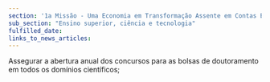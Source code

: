 ```yaml
---
section: '1a Missão - Uma Economia em Transformação Assente em Contas Equilibradas'
sub_section: "Ensino superior, ciência e tecnologia"
fulfilled_date:
links_to_news_articles:
---
```


Assegurar a abertura anual dos concursos para as bolsas de doutoramento em todos os domínios científicos;